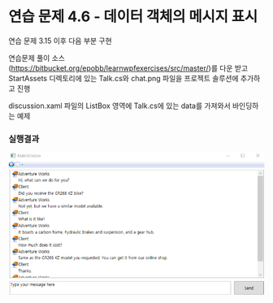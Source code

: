 # 연습 문제 4.6 - 데이터 객체의 메시지 표시

연습 문제 3.15 이후 다음 부분 구현

연습문제 풀이 소스(https://bitbucket.org/epobb/learnwpfexercises/src/master/)를 다운 받고 StartAssets 디렉토리에 있는 Talk.cs와 chat.png 파일을 프로젝트 솔루션에 추가하고 진행

discussion.xaml 파일의 ListBox 영역에 Talk.cs에 있는 data를 가져와서 바인딩하는 예제



### 실행결과

![image-20210518141417094](README.assets/image-20210518141417094.png)

